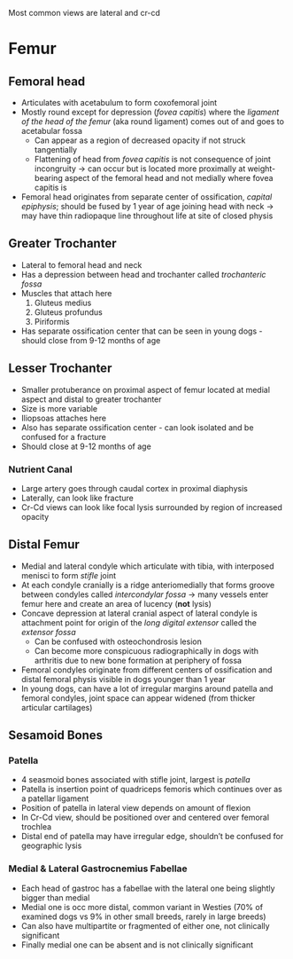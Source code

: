 Most common views are lateral and cr-cd

# Femur
## Femoral head
* Articulates with acetabulum to form coxofemoral joint
* Mostly round except for depression (_fovea capitis_) where the _ligament of the head of the femur_ (aka round ligament) comes out of and goes to acetabular fossa
  * Can appear as a region of decreased opacity if not struck tangentially
  * Flattening of head from _fovea capitis_ is not consequence of joint incongruity -> can occur but is located more proximally at weight-bearing aspect of the femoral head and not medially where fovea capitis is
* Femoral head originates from separate center of ossification, _capital epiphysis_; should be fused by 1 year of age joining head with neck -> may have thin radiopaque line throughout life at site of closed physis

## Greater Trochanter
* Lateral to femoral head and neck
* Has a depression between head and trochanter called *trochanteric fossa*
* Muscles that attach here
   1. Gluteus medius
   2. Gluteus profundus
   3. Piriformis
* Has separate ossification center that can be seen in young dogs - should close from 9-12 months of age

## Lesser Trochanter
* Smaller protuberance on proximal aspect of femur located at medial aspect and distal to greater trochanter
* Size is more variable
* Iliopsoas attaches here
* Also has separate ossification center - can look isolated and be confused for a fracture
* Should close at 9-12 months of age

### Nutrient Canal
* Large artery goes through caudal cortex in proximal diaphysis
* Laterally, can look like fracture
* Cr-Cd views can look like focal lysis surrounded by region of increased opacity

## Distal Femur
* Medial and lateral condyle which articulate with tibia, with interposed menisci to form *stifle* joint
* At each condyle cranially is a ridge anteriomedially that forms groove between condyles called *intercondylar fossa* -> many vessels enter femur here and create an area of lucency (**not** lysis)
* Concave depression at lateral cranial aspect of lateral condyle is attachment point for origin of the *long digital extensor* called the *extensor fossa*
  * Can be confused with osteochondrosis lesion
  * Can become more conspicuous radiographically in dogs with arthritis due to new bone formation at periphery of fossa
* Femoral condyles originate from different centers of ossification and distal femoral physis visible in dogs younger than 1 year
* In young dogs, can have a lot of irregular margins around patella and femoral condyles, joint space can appear widened (from thicker articular cartilages)

## Sesamoid Bones
### Patella
* 4 seasmoid bones associated with stifle joint, largest is *patella*
* Patella is insertion point of quadriceps femoris which continues over as a patellar ligament
* Position of patella in lateral view depends on amount of flexion
* In Cr-Cd view, should be positioned over and centered over femoral trochlea
* Distal end of patella may have irregular edge, shouldn’t be confused for geographic lysis

### Medial & Lateral Gastrocnemius Fabellae
* Each head of gastroc has a fabellae with the lateral one being slightly bigger than medial
* Medial one is occ more distal, common variant in Westies (70% of examined dogs vs 9% in other small breeds, rarely in large breeds)
* Can also have multipartite or fragmented of either one, not clinically significant
* Finally medial one can be absent and is not clinically significant